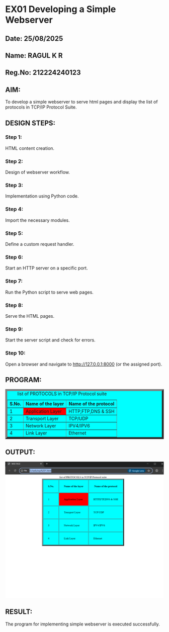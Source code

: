 # EX01 Developing a Simple Webserver
## Date: 25/08/2025
## Name: RAGUL K R 
## Reg.No: 212224240123

## AIM:
To develop a simple webserver to serve html pages and display the list of protocols in TCP/IP Protocol Suite.

## DESIGN STEPS:
### Step 1: 
HTML content creation.

### Step 2:
Design of webserver workflow.

### Step 3:
Implementation using Python code.

### Step 4:
Import the necessary modules.

### Step 5:
Define a custom request handler.

### Step 6:
Start an HTTP server on a specific port.

### Step 7:
Run the Python script to serve web pages.

### Step 8:
Serve the HTML pages.

### Step 9:
Start the server script and check for errors.

### Step 10:
Open a browser and navigate to http://127.0.0.1:8000 (or the assigned port).

## PROGRAM:
<!doctype html>
<html>
<head> <title> WEB PAGE </title>
</head>
<body>
    <table align="center" border="6" bgcolor="aqua"cellpadding="30">
        <caption>list of PROTOCOLS in TCP/IP Protocol suite</caption>
        <tr><th>S.No.</th><th>Name of the layer</th><th>Name of the protocol</th></tr>
        <tr><td>1</td><td bgcolor="red">Application Layer</td><td>HTTP,FTP,DNS & SSH</td></tr>
        <tr><td>2</td><td>Transport Layer</td><td>TCP/UDP</td></tr>
        <tr><td>3</td><td>Network Layer</td><td>IPV4/IPV6</td></tr>
        <tr><td>4</td><td>Link Layer</td><td>Ethernet</td></tr>
    </table>
    

</body>



## OUTPUT:
![alt text](image-1.png)


## RESULT:
The program for implementing simple webserver is executed successfully.
